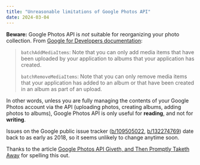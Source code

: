 ```yaml
---
title: "Unreasonable limitations of Google Photos API"
date: 2024-03-04
---
```


**Beware:** Google Photos API is *not* suitable for reorganizing your photo collection.  From [Google for Developers documentation](https://developers.google.com/photos/library/guides/manage-albums):

> `batchAddMediaItems`: Note that you can only add media items that have been uploaded by your application to albums that your application has created.
>
> `batchRemoveMediaItems`: Note that you can only remove media items that your application has added to an album or that have been created in an album as part of an upload.

In other words, unless you are fully managing the contents of your Google Photos account via the API (uploading photos, creating albums, adding photos to albums), Google Photos API is only useful for **reading**, and not for **writing**.

Issues on the Google public issue tracker ([b/109505022](https://issuetracker.google.com/issues/109505022), [b/132274769](https://issuetracker.google.com/issues/132274769)) date back to as early as 2018, so it seems unlikely to change anytime soon.

Thanks to the article [Google Photos API Giveth, and Then Promptly Taketh Away](https://www.blogbyben.com/2020/01/google-photos-api-giveth-and-then.html) for spelling this out.  
